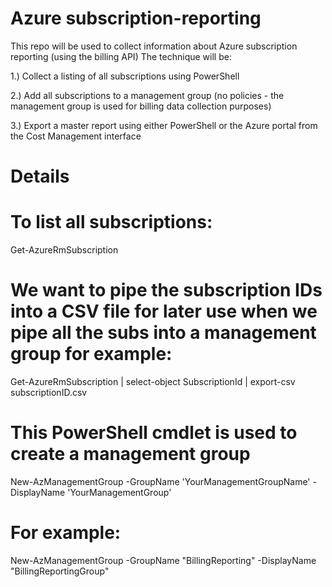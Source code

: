 # Azure subscription-reporting

This repo will be used to collect information about Azure subscription reporting (using the billing API)
The technique will be:

1.) Collect a listing of all subscriptions using PowerShell

2.) Add all subscriptions to a management group (no policies - the management group is used for billing data collection purposes)

3.) Export a master report using either PowerShell or the Azure portal from the Cost Management interface

#

# Details
# To list all subscriptions:

Get-AzureRmSubscription 

# We want to pipe the subscription IDs into a CSV file for later use when we pipe all the subs into a management group for example:

Get-AzureRmSubscription | select-object SubscriptionId | export-csv subscriptionID.csv

# This PowerShell cmdlet is used to create a management group

New-AzManagementGroup -GroupName 'YourManagementGroupName' -DisplayName 'YourManagementGroup'

# For example:

New-AzManagementGroup -GroupName "BillingReporting" -DisplayName "BillingReportingGroup"

# 
